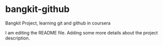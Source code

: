 # bangkit-github
Bangkit Project, learning git and github in coursera

I am editing the README file. Adding some more details about the project description.

